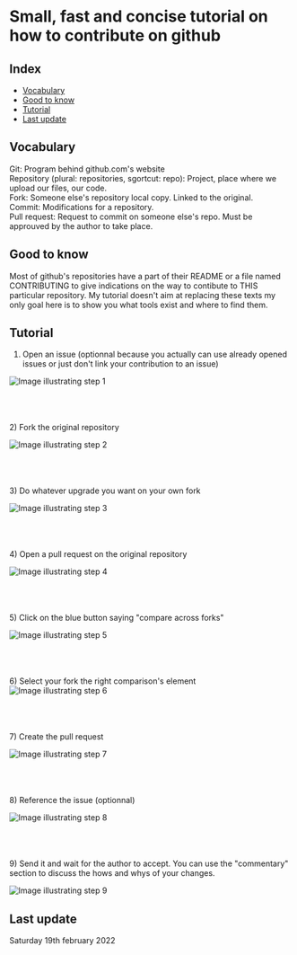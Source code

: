 # Small, fast and concise tutorial on how to contribute on github

## Index
- [Vocabulary](https://github.com/reza0310/HowToContribute/blob/master/README.en.md#vocabulary)
- [Good to know](https://github.com/reza0310/HowToContribute/blob/master/README.en.md#good-to-know)
- [Tutorial](https://github.com/reza0310/HowToContribute/blob/master/README.en.md#tutorial)
- [Last update](https://github.com/reza0310/HowToContribute/blob/master/README.en.md#last-update)

## Vocabulary
Git: Program behind github.com's website<br>
Repository (plural: repositories, sgortcut: repo): Project, place where we upload our files, our code.<br>
Fork: Someone else's repository local copy. Linked to the original.<br>
Commit: Modifications for a repository.<br>
Pull request: Request to commit on someone else's repo. Must be approuved by the author to take place.

## Good to know
Most of github's repositories have a part of their README or a file named CONTRIBUTING to give indications on the way to contibute to THIS particular repository. My tutorial doesn't aim at replacing these texts my only goal here is to show you what tools exist and where to find them.

## Tutorial

1) Open an issue (optionnal because you actually can use already opened issues or just don't link your contribution to an issue)

![Image illustrating step 1](https://github.com/reza0310/HowToContribute/blob/master/1.jpg)

<br><br><br>
2) Fork the original repository

![Image illustrating step 2](https://github.com/reza0310/HowToContribute/blob/master/2.jpg)

<br><br><br>
3) Do whatever upgrade you want on your own fork

![Image illustrating step 3](https://github.com/reza0310/HowToContribute/blob/master/3.jpg)

<br><br><br>
4) Open a pull request on the original repository

![Image illustrating step 4](https://github.com/reza0310/HowToContribute/blob/master/4.jpg)

<br><br><br>
5) Click on the blue button saying "compare across forks"

![Image illustrating step 5](https://github.com/reza0310/HowToContribute/blob/master/5.jpg)

<br><br><br>
6) Select your fork the right comparison's element
![Image illustrating step 6](https://github.com/reza0310/HowToContribute/blob/master/6.jpg)

<br><br><br>
7) Create the pull request

![Image illustrating step 7](https://github.com/reza0310/HowToContribute/blob/master/7.jpg)

<br><br><br>
8) Reference the issue (optionnal)

![Image illustrating step 8](https://github.com/reza0310/HowToContribute/blob/master/8.jpg)

<br><br><br>
9) Send it and wait for the author to accept. You can use the "commentary" section to discuss the hows and whys of your changes.

![Image illustrating step 9](https://github.com/reza0310/HowToContribute/blob/master/9.jpg)

## Last update
Saturday 19th february 2022
